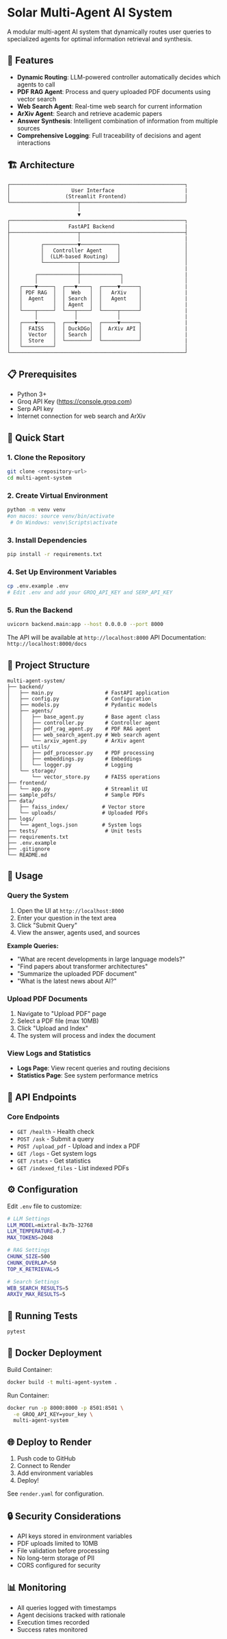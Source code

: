 # Solar Multi-Agent AI System

A modular multi-agent AI system that dynamically routes user queries to specialized agents for optimal information retrieval and synthesis.

## 🌟 Features

- **Dynamic Routing**: LLM-powered controller automatically decides which agents to call
- **PDF RAG Agent**: Process and query uploaded PDF documents using vector search
- **Web Search Agent**: Real-time web search for current information
- **ArXiv Agent**: Search and retrieve academic papers
- **Answer Synthesis**: Intelligent combination of information from multiple sources
- **Comprehensive Logging**: Full traceability of decisions and agent interactions

## 🏗️ Architecture

```
┌─────────────────────────────────────────────────────────┐
│                    User Interface                       |
│                  (Streamlit Frontend)                   |
└──────────────────────┬──────────────────────────────────┘
                       │
                       ▼
┌─────────────────────────────────────────────────────────┐
│                   FastAPI Backend                       |
├──────────────────────┬──────────────────────────────────┤
│                      │                                  |
│          ┌───────────▼────────────┐                     │
│          │   Controller Agent     │                     │
│          │  (LLM-based Routing)   │                     │
│          └───────────┬────────────┘                     │
│                      │                                  |
│        ┌─────────────┼─────────────┐                    |
│        │             │             │                    │
│   ┌────▼─────┐  ┌───▼────┐  ┌─────▼──────┐              |
│   │ PDF RAG  │  │  Web   │  │   ArXiv    │              |
│   │  Agent   │  │ Search │  │   Agent    │              |
│   │          │  │ Agent  │  │            │              |
│   └────┬─────┘  └───┬────┘  └─────┬──────┘              |
│        │            │             │                     |
│   ┌────▼─────┐  ┌───▼────┐  ┌─────▼──────┐              |
│   │  FAISS   │  │ DuckDGo│  │  ArXiv API │              |
│   │  Vector  │  │ Search │  │            │              |
│   │  Store   │  └────────┘  └────────────┘              |
│   └──────────┘                                          │
└─────────────────────────────────────────────────────────┘
```

## 📋 Prerequisites

- Python 3+
- Groq API Key (https://console.groq.com)
- Serp API key
- Internet connection for web search and ArXiv

## 🚀 Quick Start

### 1. Clone the Repository

```bash
git clone <repository-url>
cd multi-agent-system
```

### 2. Create Virtual Environment

```bash
python -m venv venv
#on macos: source venv/bin/activate 
 # On Windows: venv\Scripts\activate
```

### 3. Install Dependencies

```bash
pip install -r requirements.txt
```

### 4. Set Up Environment Variables

```bash
cp .env.example .env
# Edit .env and add your GROQ_API_KEY and SERP_API_KEY
```

### 5. Run the Backend

```bash
uvicorn backend.main:app --host 0.0.0.0 --port 8000
```

The API will be available at `http://localhost:8000`
API Documentation: `http://localhost:8000/docs`

## 📁 Project Structure

```
multi-agent-system/
├── backend/
│   ├── main.py                 # FastAPI application
│   ├── config.py               # Configuration
│   ├── models.py               # Pydantic models
│   ├── agents/
│   │   ├── base_agent.py       # Base agent class
│   │   ├── controller.py       # Controller agent
│   │   ├── pdf_rag_agent.py    # PDF RAG agent
│   │   ├── web_search_agent.py # Web search agent
│   │   └── arxiv_agent.py      # ArXiv agent
│   ├── utils/
│   │   ├── pdf_processor.py    # PDF processing
│   │   ├── embeddings.py       # Embeddings
│   │   └── logger.py           # Logging
│   └── storage/
│       └── vector_store.py     # FAISS operations
├── frontend/
│   └── app.py                  # Streamlit UI
├── sample_pdfs/                # Sample PDFs
├── data/
│   ├── faiss_index/           # Vector store
│   └── uploads/               # Uploaded PDFs
├── logs/
│   └── agent_logs.json        # System logs
├── tests/                      # Unit tests
├── requirements.txt
├── .env.example
├── .gitignore
└── README.md
```

## 🎯 Usage

### Query the System

1. Open the UI at `http://localhost:8000`
2. Enter your question in the text area
3. Click "Submit Query"
4. View the answer, agents used, and sources

**Example Queries:**
- "What are recent developments in large language models?"
- "Find papers about transformer architectures"
- "Summarize the uploaded PDF document"
- "What is the latest news about AI?"

### Upload PDF Documents

1. Navigate to "Upload PDF" page
2. Select a PDF file (max 10MB)
3. Click "Upload and Index"
4. The system will process and index the document

### View Logs and Statistics

- **Logs Page**: View recent queries and routing decisions
- **Statistics Page**: See system performance metrics

## 🔧 API Endpoints

### Core Endpoints

- `GET /health` - Health check
- `POST /ask` - Submit a query
- `POST /upload_pdf` - Upload and index a PDF
- `GET /logs` - Get system logs
- `GET /stats` - Get statistics
- `GET /indexed_files` - List indexed PDFs

## ⚙️ Configuration

Edit `.env` file to customize:

```bash
# LLM Settings
LLM_MODEL=mixtral-8x7b-32768
LLM_TEMPERATURE=0.7
MAX_TOKENS=2048

# RAG Settings
CHUNK_SIZE=500
CHUNK_OVERLAP=50
TOP_K_RETRIEVAL=5

# Search Settings
WEB_SEARCH_RESULTS=5
ARXIV_MAX_RESULTS=5
```

## 🧪 Running Tests

```bash
pytest
```

## 🐳 Docker Deployment

Build Container: 
```bash
docker build -t multi-agent-system .
```
Run Container:
```bash
docker run -p 8000:8000 -p 8501:8501 \
  -e GROQ_API_KEY=your_key \
  multi-agent-system
```

## 🌐 Deploy to Render

1. Push code to GitHub
2. Connect to Render
3. Add environment variables
4. Deploy!

See `render.yaml` for configuration.

## 🔒 Security Considerations

- API keys stored in environment variables
- PDF uploads limited to 10MB
- File validation before processing
- No long-term storage of PII
- CORS configured for security

## 📊 Monitoring

- All queries logged with timestamps
- Agent decisions tracked with rationale
- Execution times recorded
- Success rates monitored
